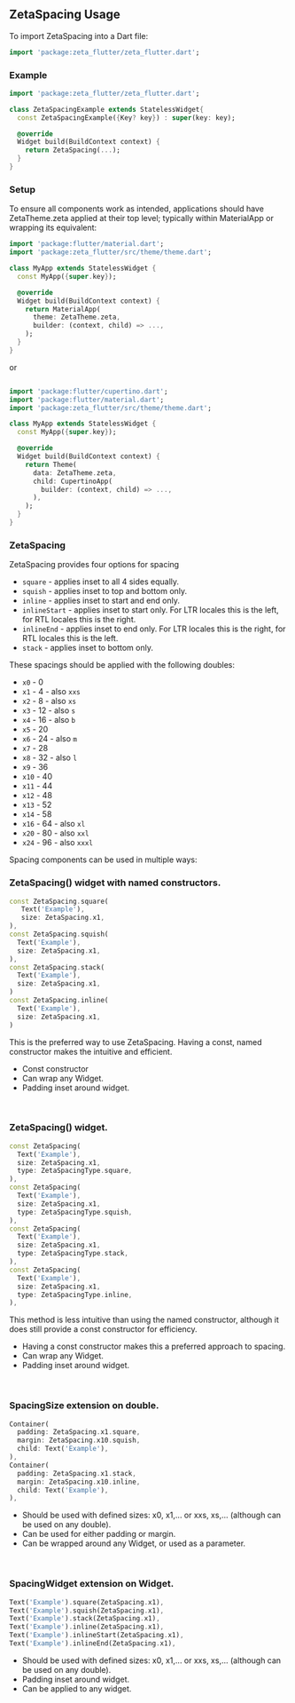 ## ZetaSpacing Usage

To import ZetaSpacing into a Dart file:

```dart
import 'package:zeta_flutter/zeta_flutter.dart';
```

### Example

```dart
import 'package:zeta_flutter/zeta_flutter.dart';

class ZetaSpacingExample extends StatelessWidget{
  const ZetaSpacingExample({Key? key}) : super(key: key);

  @override
  Widget build(BuildContext context) {
    return ZetaSpacing(...);
  }
}
```

### Setup

To ensure all components work as intended, applications should have ZetaTheme.zeta applied at their top level; typically within MaterialApp or wrapping its equivalent:

```dart
import 'package:flutter/material.dart';
import 'package:zeta_flutter/src/theme/theme.dart';

class MyApp extends StatelessWidget {
  const MyApp({super.key});

  @override
  Widget build(BuildContext context) {
    return MaterialApp(
      theme: ZetaTheme.zeta,
      builder: (context, child) => ...,
    );
  }
}
```

or

```dart

import 'package:flutter/cupertino.dart';
import 'package:flutter/material.dart';
import 'package:zeta_flutter/src/theme/theme.dart';

class MyApp extends StatelessWidget {
  const MyApp({super.key});

  @override
  Widget build(BuildContext context) {
    return Theme(
      data: ZetaTheme.zeta,
      child: CupertinoApp(
        builder: (context, child) => ...,
      ),
    );
  }
}
```

### ZetaSpacing

ZetaSpacing provides four options for spacing

- `square` - applies inset to all 4 sides equally.
- `squish` - applies inset to top and bottom only.
- `inline` - applies inset to start and end only.
- `inlineStart` - applies inset to start only. For LTR locales this is the left, for RTL locales this is the right.
- `inlineEnd` - applies inset to end only. For LTR locales this is the right, for RTL locales this is the left.
- `stack` - applies inset to bottom only.

These spacings should be applied with the following doubles:

- `x0` - 0
- `x1` - 4 - also `xxs`
- `x2` - 8 - also `xs`
- `x3` - 12 - also `s`
- `x4` - 16 - also `b`
- `x5` - 20
- `x6` - 24 - also `m`
- `x7` - 28
- `x8` - 32 - also `l`
- `x9` - 36
- `x10` - 40
- `x11` - 44
- `x12` - 48
- `x13` - 52
- `x14` - 58
- `x16` - 64 - also `xl`
- `x20` - 80 - also `xxl`
- `x24` - 96 - also `xxxl`

Spacing components can be used in multiple ways:

### ZetaSpacing() widget with named constructors.

```dart
const ZetaSpacing.square(
   Text('Example'),
   size: ZetaSpacing.x1,
),
const ZetaSpacing.squish(
  Text('Example'),
  size: ZetaSpacing.x1,
),
const ZetaSpacing.stack(
  Text('Example'),
  size: ZetaSpacing.x1,
)
const ZetaSpacing.inline(
  Text('Example'),
  size: ZetaSpacing.x1,
)
```

This is the preferred way to use ZetaSpacing. Having a const, named constructor makes the intuitive and efficient.

- Const constructor
- Can wrap any Widget.
- Padding inset around widget.

</br>

### ZetaSpacing() widget.

```dart
const ZetaSpacing(
  Text('Example'),
  size: ZetaSpacing.x1,
  type: ZetaSpacingType.square,
),
const ZetaSpacing(
  Text('Example'),
  size: ZetaSpacing.x1,
  type: ZetaSpacingType.squish,
),
const ZetaSpacing(
  Text('Example'),
  size: ZetaSpacing.x1,
  type: ZetaSpacingType.stack,
),
const ZetaSpacing(
  Text('Example'),
  size: ZetaSpacing.x1,
  type: ZetaSpacingType.inline,
),
```

This method is less intuitive than using the named constructor, although it does still provide a const constructor for efficiency.

- Having a const constructor makes this a preferred approach to spacing.
- Can wrap any Widget.
- Padding inset around widget.

</br>

### SpacingSize extension on double.

```dart
Container(
  padding: ZetaSpacing.x1.square,
  margin: ZetaSpacing.x10.squish,
  child: Text('Example'),
),
Container(
  padding: ZetaSpacing.x1.stack,
  margin: ZetaSpacing.x10.inline,
  child: Text('Example'),
),
```

- Should be used with defined sizes: x0, x1,... or xxs, xs,... (although can be used on any double).
- Can be used for either padding or margin.
- Can be wrapped around any Widget, or used as a parameter.

</br>

### SpacingWidget extension on Widget.

```dart
Text('Example').square(ZetaSpacing.x1),
Text('Example').squish(ZetaSpacing.x1),
Text('Example').stack(ZetaSpacing.x1),
Text('Example').inline(ZetaSpacing.x1),
Text('Example').inlineStart(ZetaSpacing.x1),
Text('Example').inlineEnd(ZetaSpacing.x1),
```

- Should be used with defined sizes: x0, x1,... or xxs, xs,... (although can be used on any double).
- Padding inset around widget.
- Can be applied to any widget.
